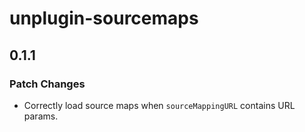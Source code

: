 # unplugin-sourcemaps

## 0.1.1

### Patch Changes

- Correctly load source maps when `sourceMappingURL` contains URL params.
